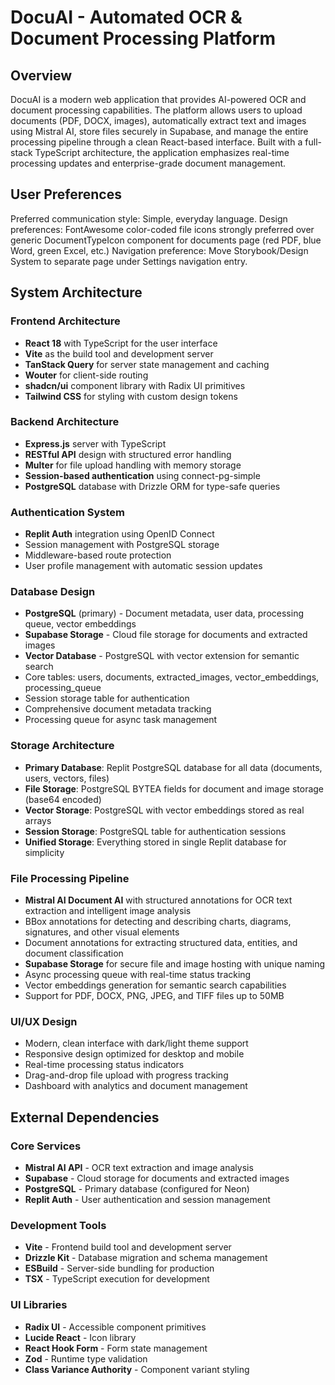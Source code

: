 # DocuAI - Automated OCR & Document Processing Platform

## Overview

DocuAI is a modern web application that provides AI-powered OCR and document processing capabilities. The platform allows users to upload documents (PDF, DOCX, images), automatically extract text and images using Mistral AI, store files securely in Supabase, and manage the entire processing pipeline through a clean React-based interface. Built with a full-stack TypeScript architecture, the application emphasizes real-time processing updates and enterprise-grade document management.

## User Preferences

Preferred communication style: Simple, everyday language.
Design preferences: FontAwesome color-coded file icons strongly preferred over generic DocumentTypeIcon component for documents page (red PDF, blue Word, green Excel, etc.)
Navigation preference: Move Storybook/Design System to separate page under Settings navigation entry.

## System Architecture

### Frontend Architecture
- **React 18** with TypeScript for the user interface
- **Vite** as the build tool and development server
- **TanStack Query** for server state management and caching
- **Wouter** for client-side routing
- **shadcn/ui** component library with Radix UI primitives
- **Tailwind CSS** for styling with custom design tokens

### Backend Architecture
- **Express.js** server with TypeScript
- **RESTful API** design with structured error handling
- **Multer** for file upload handling with memory storage
- **Session-based authentication** using connect-pg-simple
- **PostgreSQL** database with Drizzle ORM for type-safe queries

### Authentication System
- **Replit Auth** integration using OpenID Connect
- Session management with PostgreSQL storage
- Middleware-based route protection
- User profile management with automatic session updates

### Database Design
- **PostgreSQL** (primary) - Document metadata, user data, processing queue, vector embeddings
- **Supabase Storage** - Cloud file storage for documents and extracted images
- **Vector Database** - PostgreSQL with vector extension for semantic search
- Core tables: users, documents, extracted_images, vector_embeddings, processing_queue
- Session storage table for authentication
- Comprehensive document metadata tracking
- Processing queue for async task management

### Storage Architecture
- **Primary Database**: Replit PostgreSQL database for all data (documents, users, vectors, files)
- **File Storage**: PostgreSQL BYTEA fields for document and image storage (base64 encoded)
- **Vector Storage**: PostgreSQL with vector embeddings stored as real arrays
- **Session Storage**: PostgreSQL table for authentication sessions
- **Unified Storage**: Everything stored in single Replit database for simplicity

### File Processing Pipeline
- **Mistral AI Document AI** with structured annotations for OCR text extraction and intelligent image analysis
- BBox annotations for detecting and describing charts, diagrams, signatures, and other visual elements
- Document annotations for extracting structured data, entities, and document classification
- **Supabase Storage** for secure file and image hosting with unique naming
- Async processing queue with real-time status tracking
- Vector embeddings generation for semantic search capabilities
- Support for PDF, DOCX, PNG, JPEG, and TIFF files up to 50MB

### UI/UX Design
- Modern, clean interface with dark/light theme support
- Responsive design optimized for desktop and mobile
- Real-time processing status indicators
- Drag-and-drop file upload with progress tracking
- Dashboard with analytics and document management

## External Dependencies

### Core Services
- **Mistral AI API** - OCR text extraction and image analysis
- **Supabase** - Cloud storage for documents and extracted images
- **PostgreSQL** - Primary database (configured for Neon)
- **Replit Auth** - User authentication and session management

### Development Tools
- **Vite** - Frontend build tool and development server
- **Drizzle Kit** - Database migration and schema management
- **ESBuild** - Server-side bundling for production
- **TSX** - TypeScript execution for development

### UI Libraries
- **Radix UI** - Accessible component primitives
- **Lucide React** - Icon library
- **React Hook Form** - Form state management
- **Zod** - Runtime type validation
- **Class Variance Authority** - Component variant styling